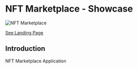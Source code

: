 # NFT Marketplace - Showcase
![NFT Marketplace](https://i.ibb.co/X5kYdvB/image.png)

<a href="https://floral-truth-0988.on.fleek.co/">See Landing Page</a>

## Introduction
NFT Marketplace Application

